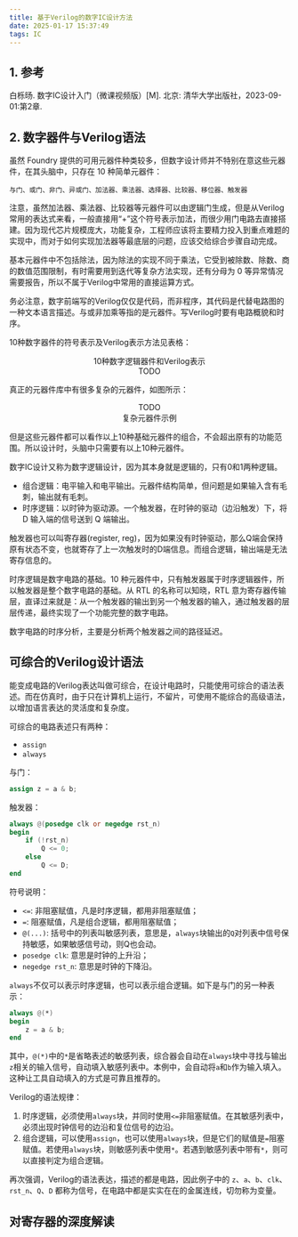 ```yaml
---
title: 基于Verilog的数字IC设计方法
date: 2025-01-17 15:37:49
tags: IC
---
```


## 1. 参考

白栎旸. 数字IC设计入门（微课视频版）[M]. 北京: 清华大学出版社，2023-09-01:第2章.

## 2. 数字器件与Verilog语法

虽然 Foundry 提供的可用元器件种类较多，但数字设计师并不特别在意这些元器件，在其头脑中，只存在 10 种简单元器件：

    与门、或门、非门、异或门、加法器、乘法器、选择器、比较器、移位器、触发器

注意，虽然加法器、乘法器、比较器等元器件可以由逻辑门生成，但是从Verilog常用的表达式来看，一般直接用“+”这个符号表示加法，而很少用门电路去直接搭建。因为现代芯片规模庞大，功能复杂，工程师应该将主要精力投入到重点难题的实现中，而对于如何实现加法器等最底层的问题，应该交给综合步骤自动完成。

基本元器件中不包括除法，因为除法的实现不同于乘法，它受到被除数、除数、商的数值范围限制，有时需要用到迭代等复杂方法实现，还有分母为 0 等异常情况需要报告，所以不属于Verilog中常用的直接运算方式。

务必注意，数字前端写的Verilog仅仅是代码，而非程序，其代码是代替电路图的一种文本语言描述。与或非加乘等指的是元器件。写Verilog时要有电路概貌和时序。

10种数字器件的符号表示及Verilog表示方法见表格：

<figure style="text-align:center;">
<figcaption>10种数字逻辑器件和Verilog表示</figcaption>
TODO
</figure>

真正的元器件库中有很多复杂的元器件，如图所示：

<figure style="text-align:center;">
TODO
<figcaption>复杂元器件示例</figcaption>
</figure>

但是这些元器件都可以看作以上10种基础元器件的组合，不会超出原有的功能范围。所以设计时，头脑中只需要有以上10种元器件。

数字IC设计又称为数字逻辑设计，因为其本身就是逻辑的，只有0和1两种逻辑。

- 组合逻辑：电平输入和电平输出。元器件结构简单，但问题是如果输入含有毛刺，输出就有毛刺。
- 时序逻辑：以时钟为驱动源。一个触发器，在时钟的驱动（边沿触发）下，将 D 输入端的信号送到 Q 端输出。

触发器也可以叫寄存器(register, reg)，因为如果没有时钟驱动，那么Q端会保持原有状态不变，也就寄存了上一次触发时的D端信息。而组合逻辑，输出端是无法寄存信息的。

时序逻辑是数字电路的基础。10 种元器件中，只有触发器属于时序逻辑器件，所以触发器是整个数字电路的基础。从 RTL 的名称可以知晓，RTL 意为寄存器传输层，直译过来就是：从一个触发器的输出到另一个触发器的输入，通过触发器的层层传递，最终实现了一个功能完整的数字电路。

数字电路的时序分析，主要是分析两个触发器之间的路径延迟。

## 可综合的Verilog设计语法

能变成电路的Verilog表达叫做可综合，在设计电路时，只能使用可综合的语法表述。而在仿真时，由于只在计算机上运行，不留片，可使用不能综合的高级语法，以增加语言表达的灵活度和复杂度。

可综合的电路表述只有两种：

- `assign`
- `always`

与门：

```verilog
assign z = a & b;
```

触发器：

```verilog
always @(posedge clk or negedge rst_n)
begin
    if (!rst_n)
        Q <= 0;
    else
        Q <= D;
end
```

符号说明：

  - `<=`: 非阻塞赋值，凡是时序逻辑，都用非阻塞赋值；
  - `=`: 阻塞赋值，凡是组合逻辑，都用阻塞赋值；
  - `@(...)`: 括号中的列表叫敏感列表，意思是，`always`块输出的`Q`对列表中信号保持敏感，如果敏感信号动，则Q也会动。
  - `posedge clk`: 意思是时钟的上升沿；
  - `negedge rst_n`: 意思是时钟的下降沿。

`always`不仅可以表示时序逻辑，也可以表示组合逻辑。如下是与门的另一种表示：

```verilog
always @(*)
begin
    z = a & b;
end
```

其中，`@(*)`中的`*`是省略表述的敏感列表，综合器会自动在`always`块中寻找与输出`z`相关的输入信号，自动填入敏感列表中。本例中，会自动将`a`和`b`作为输入填入。这种让工具自动填入的方式是可靠且推荐的。

Verilog的语法规律：

1. 时序逻辑，必须使用`always`块，并同时使用`<=`非阻塞赋值。在其敏感列表中，必须出现时钟信号的边沿和复位信号的边沿。
2. 组合逻辑，可以使用`assign`，也可以使用`always`块，但是它们的赋值是`=`阻塞赋值。若使用`always`块，则敏感列表中使用`*`。若遇到敏感列表中带有`*`，则可以直接判定为组合逻辑。

再次强调，Verilog的语法表达，描述的都是电路，因此例子中的 `z`、`a`、`b`、`clk`、`rst_n`、`Q`、`D` 都称为信号，在电路中都是实实在在的金属连线，切勿称为变量。


## 对寄存器的深度解读

